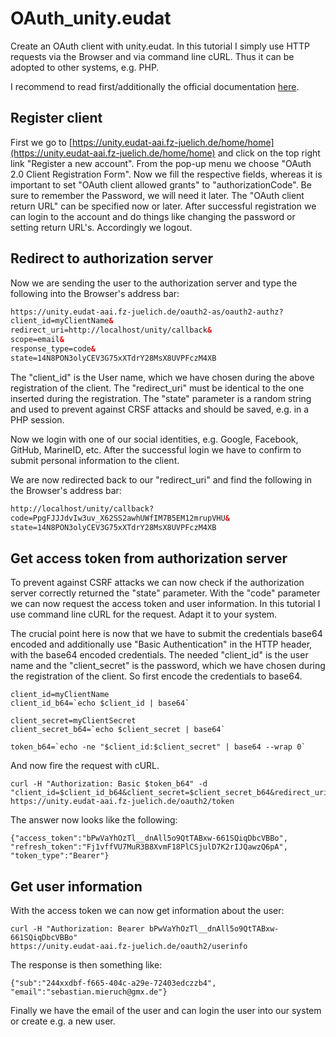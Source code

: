 # OAuth_unity.eudat

Create an OAuth client with unity.eudat. In this tutorial I simply use
HTTP requests via the Browser and via command line cURL. Thus it can
be adopted to other systems, e.g. PHP.

I recommend to read first/additionally the official documentation
[here](https://www.eudat.eu/services/userdoc/b2access-service-integration).

## Register client

First we go to
[https://unity.eudat-aai.fz-juelich.de/home/home](https://unity.eudat-aai.fz-juelich.de/home/home)
and click on the top right link "Register a new account". From the
pop-up menu we choose "OAuth 2.0 Client Registration Form". Now we
fill the respective fields, whereas it is important to set "OAuth
client allowed grants" to "authorizationCode". Be sure to remember the
Password, we will need it later. The "OAuth client return URL" can be
specified now or later. After successful registration we can login to
the account and do things like changing the password or setting return
URL's. Accordingly we logout.

## Redirect to authorization server

Now we are sending the user to the authorization server and type the following into the Browser's address bar:

``` html
https://unity.eudat-aai.fz-juelich.de/oauth2-as/oauth2-authz?
client_id=myClientName&
redirect_uri=http://localhost/unity/callback&
scope=email&
response_type=code&
state=14N8PON3olyCEV3G75xXTdrY28MsX8UVPFczM4XB
```

The "client_id" is the User name, which we have chosen during the
above registration of the client. The "redirect_uri" must be identical
to the one inserted during the registration. The "state" parameter is a
random string and used to prevent against CRSF attacks and should be
saved, e.g. in a PHP session.

Now we login with one of our social identities, e.g. Google, Facebook,
GitHub, MarineID, etc. After the successful login we have to confirm
to submit personal information to the client.

We are now redirected back to our "redirect_uri" and find the following in the Browser's address bar:

``` html
http://localhost/unity/callback?
code=PpgFJJJdvIw3uv_X62SS2awhUWfIM7B5EM12mrupVHU&
state=14N8PON3olyCEV3G75xXTdrY28MsX8UVPFczM4XB
```

## Get access token from authorization server

To prevent against CSRF attacks we can now check if the authorization
server correctly returned the "state" parameter. With the "code"
parameter we can now request the access token and user information. In
this tutorial I use command line cURL for the request. Adapt it to
your system.

The crucial point here is now that we have to submit the credentials
base64 encoded and additionally use "Basic Authentication" in the HTTP
header, with the base64 encoded credentials. The needed "client_id" is
the user name and the "client_secret" is the password, which we have
chosen during the registration of the client. So first encode the
credentials to base64.

``` shell
client_id=myClientName
client_id_b64=`echo $client_id | base64`

client_secret=myClientSecret
client_secret_b64=`echo $client_secret | base64`

token_b64=`echo -ne "$client_id:$client_secret" | base64 --wrap 0`
```

And now fire the request with cURL.

``` shell
curl -H "Authorization: Basic $token_b64" -d "client_id=$client_id_b64&client_secret=$client_secret_b64&redirect_uri=http://localhost/unity/callback&code=PpgFJJJdvIw3uv_X62SS2awhUWfIM7B5EM12mrupVHU&grant_type=authorization_code" https://unity.eudat-aai.fz-juelich.de/oauth2/token
```

The answer now looks like the following:

``` shell
{"access_token":"bPwVaYhOzTl__dnAll5o9QtTABxw-661SQiqDbcVBBo",
"refresh_token":"Fj1vffVU7MuR3B8XvmF18PlCSjulD7K2rIJQawzQ6pA",
"token_type":"Bearer"}
```

## Get user information

With the access token we can now get information about the user:

``` shell
curl -H "Authorization: Bearer bPwVaYhOzTl__dnAll5o9QtTABxw-661SQiqDbcVBBo" 
https://unity.eudat-aai.fz-juelich.de/oauth2/userinfo
```

The response is then something like:

``` shell
{"sub":"244xxdbf-f665-404c-a29e-72403edczzb4",
"email":"sebastian.mieruch@gmx.de"}
```

Finally we have the email of the user and can login the user into our
system or create e.g. a new user.
























